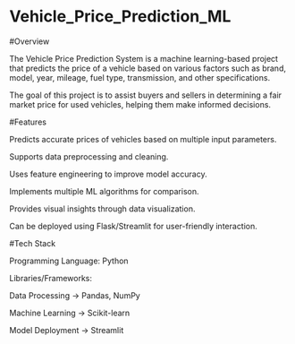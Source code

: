 # Vehicle_Price_Prediction_ML
#Overview

The Vehicle Price Prediction System is a machine learning-based project that predicts the price of a vehicle based on various factors such as brand, model, year, mileage, fuel type, transmission, and other specifications.

The goal of this project is to assist buyers and sellers in determining a fair market price for used vehicles, helping them make informed decisions.

#Features

Predicts accurate prices of vehicles based on multiple input parameters.

Supports data preprocessing and cleaning.

Uses feature engineering to improve model accuracy.

Implements multiple ML algorithms for comparison.

Provides visual insights through data visualization.

Can be deployed using Flask/Streamlit for user-friendly interaction.

#Tech Stack

Programming Language: Python 

Libraries/Frameworks:

Data Processing → Pandas, NumPy

Machine Learning → Scikit-learn

Model Deployment → Streamlit
